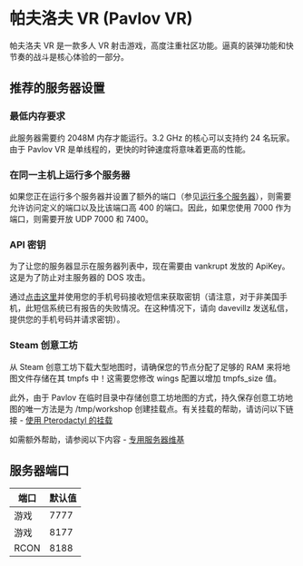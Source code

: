 # 帕夫洛夫 VR (Pavlov VR)

帕夫洛夫 VR 是一款多人 VR 射击游戏，高度注重社区功能。逼真的装弹功能和快节奏的战斗是核心体验的一部分。

## 推荐的服务器设置

### 最低内存要求

此服务器需要约 2048M 内存才能运行。3.2 GHz 的核心可以支持约 24 名玩家。由于 Pavlov VR 是单线程的，更快的时钟速度将意味着更高的性能。

### 在同一主机上运行多个服务器

如果您正在运行多个服务器并设置了额外的端口（参见[运行多个服务器](http://wiki.pavlov-vr.com/index.php?title=Dedicated_server#Running_multiple_servers_on_one_host)），则需要允许访问定义的端口以及比该端口高 400 的端口。因此，如果您使用 7000 作为端口，则需要开放 UDP 7000 和 7400。

### API 密钥

为了让您的服务器显示在服务器列表中，现在需要由 vankrupt 发放的 ApiKey。这是为了防止对主服务器的 DOS 攻击。

通过[点击这里](https://pavlov-ms.vankrupt.com/servers/v1/key)并使用您的手机号码接收短信来获取密钥（请注意，对于非美国手机，此短信系统已有报告的失败情况。在这种情况下，请向 davevillz 发送私信，提供您的手机号码并请求密钥）。

### Steam 创意工坊

从 Steam 创意工坊下载大型地图时，请确保您的节点分配了足够的 RAM 来将地图文件存储在其 tmpfs 中！这需要您修改 wings 配置以增加 tmpfs_size 值。

此外，由于 Pavlov 在临时目录中存储创意工坊地图的方式，持久保存创意工坊地图的唯一方法是为 /tmp/workshop 创建挂载点。有关挂载的帮助，请访问以下链接 - [使用 Pterodactyl 的挂载](https://pterodactyl.io/guides/mounts.html)

如需额外帮助，请参阅以下内容 - [专用服务器维基](http://wiki.pavlov-vr.com/index.php?title=Dedicated_server)

## 服务器端口

| 端口  | 默认值 |
|-------|---------|
| 游戏  |  7777   |
| 游戏  |  8177   |
| RCON  |  8188   | 